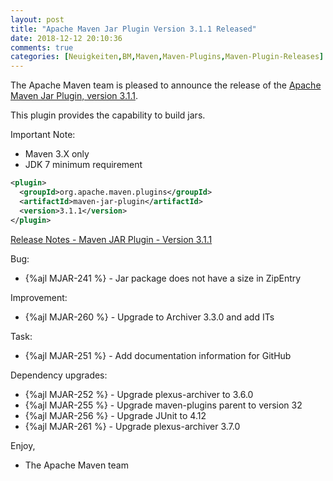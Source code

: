 ```yaml
---
layout: post
title: "Apache Maven Jar Plugin Version 3.1.1 Released"
date: 2018-12-12 20:10:36
comments: true
categories: [Neuigkeiten,BM,Maven,Maven-Plugins,Maven-Plugin-Releases]
---
```

The Apache Maven team is pleased to announce the release of the 
[Apache Maven Jar Plugin, version 3.1.1](https://maven.apache.org/plugins/maven-jar-plugin/).

This plugin provides the capability to build jars.

Important Note: 

 * Maven 3.X only
 * JDK 7 minimum requirement


``` xml
<plugin>
  <groupId>org.apache.maven.plugins</groupId>
  <artifactId>maven-jar-plugin</artifactId>
  <version>3.1.1</version>
</plugin>
```

<!-- more -->

[Release Notes - Maven JAR Plugin - Version 3.1.1](https://issues.apache.org/jira/secure/ReleaseNote.jspa?projectId=12317526&version=12343046)


Bug:

 * {%ajl MJAR-241 %} - Jar package does not have a size in ZipEntry

Improvement:

 * {%ajl MJAR-260 %} - Upgrade to Archiver 3.3.0 and add ITs

Task:

 * {%ajl MJAR-251 %} - Add documentation information for GitHub

Dependency upgrades:

 * {%ajl MJAR-252 %} - Upgrade plexus-archiver to 3.6.0
 * {%ajl MJAR-255 %} - Upgrade maven-plugins parent to version 32
 * {%ajl MJAR-256 %} - Upgrade JUnit to 4.12
 * {%ajl MJAR-261 %} - Upgrade plexus-archiver 3.7.0

Enjoy,

- The Apache Maven team
